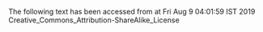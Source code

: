 The following text has been accessed from at Fri Aug 9 04:01:59 IST 2019
Creative_Commons_Attribution-ShareAlike_License
